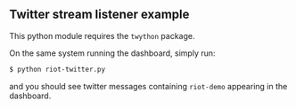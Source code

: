 ## Twitter stream listener example

This python module requires the `twython` package.

On the same system running the dashboard, simply run:
```bash
$ python riot-twitter.py
```
and you should see twitter messages containing `riot-demo` appearing in the
dashboard.
